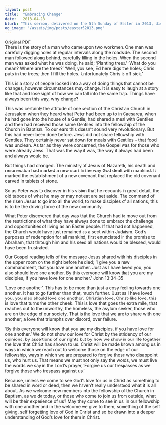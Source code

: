 ```yaml
---
layout: post
title:  "Embracing Change"
date:   2013-04-28
blurb: "This sermon, delivered on the 5th Sunday of Easter in 2013, discusses the need for change and adaptation within the Church. It emphasizes the importance of inclusivity and love, drawing on the story of Peter's acceptance of Gentiles into the Church. The sermon also highlights the commandment of Jesus to love one another, urging the congregation to extend this love to all, including those on the fringes of society."
og_image: "/assets/img/posts/easter52013.png"
---
```

[Original PDF](/assets/pdf/easter52013.pdf)    
There is the story of a man who came upon two workmen. One man was carefully digging holes at regular intervals along the roadside. The second man followed along behind, carefully filling in the holes. When the second man was asked what he was doing, he said; ‘Planting trees.’ ‘What do you mean? Where are the trees?’ ‘Well, you see, Ed here digs the holes; Chris puts in the trees; then I fill the holes. Unfortunately Chris is off sick.’

This is a story of people locked into a way of doing things that cannot be changes, however circumstances may change. It is easy to laugh at a story like that and lose sight of how we can fall into the same trap. Things have always been this way, why change?

This was certainly the attitude of one section of the Christian Church in Jerusalem when they heard what Peter had been up to in Caesarea, when he had gone into the house of a Gentile; had shared a meal with Gentiles and then had received those same Gentiles into the fellowship of the Church in Baptism. To our ears this doesn’t sound very revolutionary. But this had never been done before. Jews did not share fellowship with Gentiles. They certainly never sat down for meals with Gentiles – that food was unclean. As far as they were concerned, the Gospel was for those who were already Jews. That was the way it was, the way it always had been and always would be.

But things had changed. The ministry of Jesus of Nazareth, his death and resurrection had marked a new start in the way God dealt with mankind. It marked the establishment of a new covenant that replaced the old covenant carved in tablets of stone.

So as Peter was to discover in his vision that he recounts in great detail, the old taboos of what he may or may not eat are set aside. The command of the risen Jesus to go into all the world, to make disciples of all nations, this is to be the driving force of the new community.

What Peter discovered that day was that the Church had to move out from the restrictions of what they have always done to embrace the challenge and opportunities of living as an Easter people. If that had not happened, the Church would have just remained as a sect within Judaism. God’s purposes of redemption for all mankind, first enunciated in the promise to Abraham, that through him and his seed all nations would be blessed, would have been frustrated.

Our Gospel reading tells of the message Jesus shared with his disciples in the upper room on the night before he died; ‘I give you a new commandment, that you love one another. Just as I have loved you, you also should love one another. By this everyone will know that you are my disciples, if you have love for one another.’ John 13:34-35

‘Love one another’. This has to be more than just a cosy feeling towards one another. It has to go further than that, much further. ‘Just as I have loved you, you also should love one another’. Christian love, Christ-like love; this is love that turns the other cheek. This is love that goes the extra mile, that reaches out to the unworthy, the homeless, the asylum seeker, those who are on the edge of our society. That is the love that we are to share with one another; a love that triumphs over discord, over failure.

‘By this everyone will know that you are my disciples, if you have love for one another.’ We do not show our love for Christ by the stridency of our opinions, by assertions of our rights but by how we show in our life together the love that Christ has shown to us. Christ will be made known among us in ways in which we reach out to welcome those on the edge of our fellowship, ways in which we are prepared to forgive those who disappoint us, who hurt us. That means we must not only say the words, we must live the words we say in the Lord’s prayer, ‘Forgive us our trespasses as we forgive those who trespass against us.’

Because, unless we come to see God’s love for us in Christ as something to be shared in word or deed, then we haven’t really understood what it is all about. As we welcome new members into the fellowship of the Church in Baptism, as we do today, or those who come to join us from outside, what will be their experience of us? May they come to see in us, in our fellowship with one another and in the welcome we give to them, something of the self giving, self forgetting love of God in Christ and so be drawn into a deeper understanding of God’s love for them in Christ.
